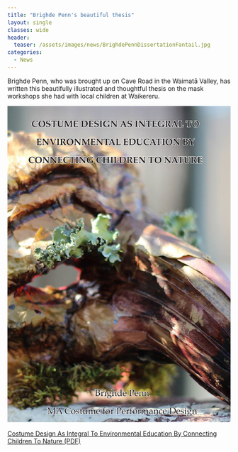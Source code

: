 ```yaml
---
title: "Brighde Penn's beautiful thesis"
layout: single
classes: wide
header:
  teaser: /assets/images/news/BrighdePennDissertationFantail.jpg
categories:
  - News
---
```


Brighde Penn, who was brought up on Cave Road in the Waimatā Valley, has written this beautifully illustrated and thoughtful thesis on the mask workshops she had with local children at Waikereru.

[![foo](/assets/images/news/BrighdePennDissertationCover.jpg)](/assets/documents/BrighdePennDissertation.pdf)

[Costume Design As Integral To Environmental Education By Connecting Children To Nature (PDF)](/assets/documents/BrighdePennDissertation.pdf)